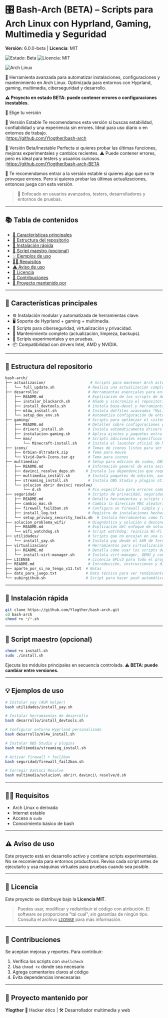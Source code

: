 # 🎛️ Bash-Arch (BETA) – Scripts para Arch Linux con Hyprland, Gaming, Multimedia y Seguridad

**Versión**: 6.0.0-beta | **Licencia**: MIT

<p align="left">
  <img src="https://img.shields.io/badge/estado-beta--inestable-yellow" alt="Estado: Beta" />
  <img src="https://img.shields.io/github/license/Ylogther/bash-arch-BETA?color=blue" alt="Licencia: MIT" />

  ![Arch Linux](https://img.shields.io/badge/compatibilidad-ArchLinux-%236C6C6C?logo=arch-linux&logoColor=white)
</p>

🔧 Herramienta avanzada para automatizar instalaciones, configuraciones y mantenimiento en Arch Linux.
Optimizada para entornos con Hyprland, gaming, multimedia, ciberseguridad y desarrollo.

**⚠️ Proyecto en estado BETA: puede contener errores o configuraciones inestables.**

🧭 Elige tu versión

🔹 Versión Estable
Te recomendamos esta versión si buscas estabilidad, confiabilidad y una experiencia sin errores. Ideal para uso diario o en entornos de trabajo.           
:https://github.com/Ylogther/bash-arch

🔸 Versión Beta/Inestable
Perfecta si quieres probar las últimas funciones, mejoras experimentales y cambios recientes. ⚠️ Puede contener errores, pero es ideal para testers y usuarios curiosos.
:https://github.com/Ylogther/bash-arch-BETA

🎯 Te recomendamos entrar a la versión estable si quieres algo que no te provoque errores. Pero si quieres probar las últimas actualizaciones, entonces juega con esta versión.

> 🚀 Enfocado en usuarios avanzados, testers, desarrolladores y entornos de pruebas.

---

## 📚 Tabla de contenidos

* [🧰 Características principales](#-características-principales)
* [📂 Estructura del repositorio](#-estructura-del-repositorio)
* [🚀 Instalación rápida](#-instalación-rápida)
* [🧪 Script maestro (opcional)](#-script-maestro-opcional)
* [💡 Ejemplos de uso](#-ejemplos-de-uso)
* [🧑‍💻 Requisitos](#-requisitos)
* [⚠️ Aviso de uso](#️-aviso-de-uso)
* [📖 Licencia](#-licencia)
* [🤝 Contribuciones](#-contribuciones)
* [🎥 Proyecto mantenido por](#-proyecto-mantenido-por)

---

## 🧰 Características principales

* ⚙️ Instalación modular y automatizada de herramientas clave.
* 🖥️ Soporte de Hyprland + gaming + multimedia.
* 🔐 Scripts para ciberseguridad, virtualización y privacidad.
* 🔄 Mantenimiento completo (actualización, limpieza, backups).
* 🧪 Scripts experimentales y en pruebas.
* 📦 Compatibilidad con drivers Intel, AMD y NVIDIA.

---

## 📂 Estructura del repositorio

```bash
bash-arch/
├── actualizacion/                    # Scripts para mantener Arch actualizado correctamente
│   └── full_update.sh               # Realiza una actualización completa: sistema + AUR + limpieza
├── desarrollo/                      # Herramientas esenciales para entornos de desarrollo
│   ├── README.md                    # Explicación de los scripts de desarrollo
│   ├── instalar_blackarch.sh        # Añade y sincroniza el repositorio BlackArch para pentesting
│   ├── install_devtools.sh          # Instala base-devel y herramientas de desarrollo estándar
│   ├── ml4w_install.sh              # Instala dotfiles avanzados "MyLinuxForWork" para Hyprland
│   └── setup_dev_env.sh             # Automatiza configuración de entorno dev general (git, zsh, etc.)
├── gaming/                          # Scripts para optimizar el sistema para juegos
│   ├── README.md                    # Detalles sobre configuraciones gaming incluidas
│   ├── drivers_install.sh           # Instala automáticamente drivers NVIDIA, AMD o Intel según hardware
│   ├── instalacion-gaming.sh        # Aplica ajustes y paquetes extra para gaming (gamemode, mangohud, etc.)
│   └── mas/                         # Scripts adicionales específicos para juegos
│       └── Minecraft-install.sh     # Instala el launcher oficial de Minecraft desde el AUR
├── icons/                           # Temas de iconos listos para ser instalados
│   ├── Orbian-Ultradark.zip         # Tema para mouse
│   └── Vivid-Dark-Icons.tar.gz      # Tema para iconos
├── multimedia/                      # Setup para edición de video, OBS y multimedia en general
│   ├── README.md                    # Información general de esta sección
│   ├── davinci_resolve_deps.sh     # Instala las dependencias que requiere DaVinci Resolve en Arch
│   ├── multimedia_install.sh        # Instala paquetes de edición, audio y video (Kdenlive, Audacity, etc.)
│   ├── streaming_install.sh         # Instala OBS Studio y plugins útiles para streamers
│   └── solucion abrir davinci resolve/
│       └── d.sh                     # Fix específico para errores comunes al lanzar DaVinci
├── seguridad/                       # Scripts de privacidad, seguridad y protección de red
│   ├── README.md                    # Detalla herramientas y scripts de esta categoría
│   ├── cambio_mac.sh                # Cambia la dirección MAC aleatoriamente o manualmente
│   ├── firewall_fail2ban.sh         # Configura un firewall simple y activa fail2ban
│   ├── install_log.txt              # Registro de instalaciones hechas (útil para auditoría)
│   └── setup_privacy_security_tools.sh  # Instala herramientas como Tor, ufw, dnscrypt, etc.
├── solucion_problema_wifi/          # Diagnóstico y solución a desconexiones Wi-Fi en Arch
│   ├── README.md                    # Explicación del enfoque de solución
│   └── wifi_watchdog.sh             # Script watchdog: reinicia Wi-Fi si detecta caída de red
├── utilidades/                      # Scripts que no encajan en una categoría específica
│   └── install_yay.sh               # Instala yay desde el AUR de forma segura y limpia
├── virtualizacion/                  # Herramientas para virtualización con virt-manager y QEMU
│   ├── README.md                    # Detalla cómo usar los scripts de esta carpeta
│   └── install-virt-manager.sh      # Instala virt-manager, QEMU y configura libvirtd correctamente
├── LICENSE                          # Licencia GPLv3 para todo el proyecto
├── README.md                        # Introducción, instrucciones y diagrama del repositorio
├── aparte_por_si_no_tengo_x11.txt  # Notas 
├── dato_para_juego.txt             # Dato técnico para ver rendimiento de un juego
└── subirgithub.sh                  # Script para hacer push automático del proyecto a GitHub


```

---

## 🚀 Instalación rápida

```bash
git clone https://github.com/Ylogther/bash-arch.git
cd bash-arch
chmod +x */*.sh
```

---

## 🧪 Script maestro (opcional)

```bash
chmod +x install.sh
sudo ./install.sh
```

Ejecuta los módulos principales en secuencia controlada.
**⚠️ BETA: puede cambiar entre versiones.**

---

## 💡 Ejemplos de uso

```bash
# Instalar yay (AUR helper)
bash utilidades/install_yay.sh

# Instalar herramientas de desarrollo
bash desarrollo/install_devtools.sh

# Configurar entorno Hyprland personalizado
bash desarrollo/ml4w_install.sh

# Instalar OBS Studio y plugins
bash multimedia/streaming_install.sh

# Activar firewall + fail2ban
bash seguridad/firewall_fail2ban.sh

# Corregir DaVinci Resolve
bash multimedia/solucion\ abrir\ davinci\ resolve/d.sh
```

---

## 🧑‍💻 Requisitos

* Arch Linux o derivada
* Internet estable
* Acceso a `sudo`
* Conocimiento básico de bash

---

## ⚠️ Aviso de uso

Este proyecto está en desarrollo activo y contiene scripts experimentales.
No se recomienda para entornos productivos.
Revisa cada script antes de ejecutarlo y usa máquinas virtuales para pruebas cuando sea posible.

---

## 📖 Licencia

Este proyecto se distribuye bajo la **Licencia MIT**.

> Puedes usar, modificar y redistribuir el código con atribución.
> El software se proporciona "tal cual", sin garantías de ningún tipo.
> Consulta el archivo [`LICENSE`](LICENSE) para más información.

---

## 🤝 Contribuciones

Se aceptan mejoras y reportes. Para contribuir:

1. Verifica los scripts con `shellcheck`
2. Usa `chmod +x` donde sea necesario
3. Agrega comentarios claros al código
4. Evita dependencias innecesarias

---

## 🎥 Proyecto mantenido por

**Ylogther**
🧠 Hacker ético | 🛠️ Desarrollador multimedia y web
